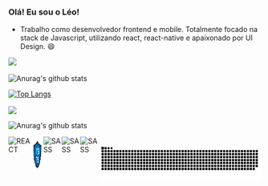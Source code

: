 ### Olá! Eu sou o Léo!
- Trabalho como desenvolvedor frontend e mobile. Totalmente focado na stack de Javascript, utilizando react, react-native e apaixonado por UI Design. 😄

 <a href="https://www.linkedin.com/in/l%C3%A9o-gonzaga-00b618150/"  target="_blank" >
  <img src="https://img.shields.io/badge/LinkedIn-0077B5?style=for-the-badge&logo=linkedin&logoColor=white"/>
</a>
 </br>

![Anurag's github stats](https://github-readme-stats.vercel.app/api?username=leogonzaga&show_icons=true&theme=radical)

[![Top Langs](https://github-readme-stats.vercel.app/api/top-langs/?username=leogonzaga&layout=compact&theme=radical)](https://github.com/anuraghazra/github-readme-stats)



 <img align="center" src="https://github-readme-streak-stats.herokuapp.com/?user=LeoGonzaga&theme=dark" />
 
 ![Anurag's github stats](https://github-profile-summary-cards.vercel.app/api/cards/profile-details?username=LeoGonzaga&theme=dracula)

<div style="display:flex">
<a> 
   <img align="center" src="https://github.com/gustavofbc/pixel_of_shields/blob/main/base/javascript.png" alt="REACT" height="75" width="75" />
</a>
 <a> 
   <img align="center" src="https://github.com/gustavofbc/pixel_of_shields/blob/main/base/typescript.png" alt="REACT" height="75" width="75" />
 </a>
 <a> 
    <img align="center" src="https://github.com/gustavofbc/pixel_of_shields/blob/main/base/node.png" alt="SASS" height="75" width="75" />
  </a>
  <a> 
  <img align="center" src="https://github.com/gustavofbc/pixel_of_shields/blob/main/base/react.png" alt="SASS" height="75" width="75" />
   </a>
  <a> 
   <img align="center" src="https://github.com/gustavofbc/pixel_of_shields/blob/main/base/figma.png" alt="SASS" height="75" width="75" />
  </a>
 
   ![Snake animation](https://github.com/LeoGonzaga/LeoGonzaga/blob/master/github-user-contribution.svg)
</div>

<!--
**LeoGonzaga/LeoGonzaga** is a ✨ _special_ ✨ repository because its `README.md` (this file) appears on your GitHub profile.-->
